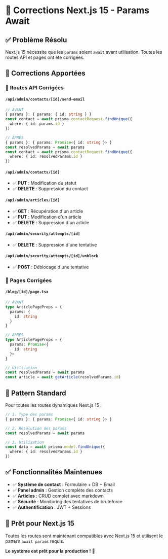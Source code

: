 # 🔧 Corrections Next.js 15 - Params Await

## ✅ Problème Résolu

Next.js 15 nécessite que les `params` soient `await` avant utilisation. Toutes les routes API et pages ont été corrigées.

## 📝 Corrections Apportées

### 🔧 **Routes API Corrigées**

#### `/api/admin/contacts/[id]/send-email`
```typescript
// AVANT
{ params }: { params: { id: string } }
const contact = await prisma.contactRequest.findUnique({
  where: { id: params.id }
})

// APRÈS
{ params }: { params: Promise<{ id: string }> }
const resolvedParams = await params
const contact = await prisma.contactRequest.findUnique({
  where: { id: resolvedParams.id }
})
```

#### `/api/admin/contacts/[id]`
- ✅ **PUT** : Modification du statut
- ✅ **DELETE** : Suppression du contact

#### `/api/admin/articles/[id]`
- ✅ **GET** : Récupération d'un article
- ✅ **PUT** : Modification d'un article
- ✅ **DELETE** : Suppression d'un article

#### `/api/admin/security/attempts/[id]`
- ✅ **DELETE** : Suppression d'une tentative

#### `/api/admin/security/attempts/[id]/unblock`
- ✅ **POST** : Déblocage d'une tentative

### 📄 **Pages Corrigées**

#### `/blog/[id]/page.tsx`
```typescript
// AVANT
type ArticlePageProps = {
  params: {
    id: string
  }
}

// APRÈS
type ArticlePageProps = {
  params: Promise<{
    id: string
  }>
}

// Utilisation
const resolvedParams = await params
const article = await getArticle(resolvedParams.id)
```

## 🎯 **Pattern Standard**

Pour toutes les routes dynamiques Next.js 15 :

```typescript
// 1. Type des params
{ params }: { params: Promise<{ id: string }> }

// 2. Résolution des params
const resolvedParams = await params

// 3. Utilisation
const data = await prisma.model.findUnique({
  where: { id: resolvedParams.id }
})
```

## ✅ **Fonctionnalités Maintenues**

- ✅ **Système de contact** : Formulaire + DB + Email
- ✅ **Panel admin** : Gestion complète des contacts
- ✅ **Articles** : CRUD complet avec markdown
- ✅ **Sécurité** : Monitoring des tentatives de bruteforce
- ✅ **Authentification** : JWT + Sessions

## 🚀 **Prêt pour Next.js 15**

Toutes les routes sont maintenant compatibles avec Next.js 15 et utilisent le pattern `await params` requis.

**Le système est prêt pour la production !** 🎉 